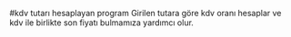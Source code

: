 #kdv tutarı hesaplayan program 
Girilen tutara göre kdv oranı hesaplar ve kdv ile birlikte son fiyatı bulmamıza yardımcı olur.